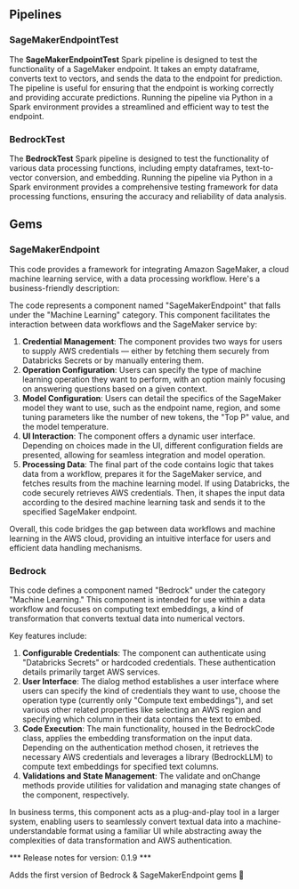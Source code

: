 ## Pipelines

### SageMakerEndpointTest

The **SageMakerEndpointTest** Spark pipeline is designed to test the functionality of a SageMaker endpoint. It takes an empty dataframe, converts text to vectors, and sends the data to the endpoint for prediction. The pipeline is useful for ensuring that the endpoint is working correctly and providing accurate predictions. Running the pipeline via Python in a Spark environment provides a streamlined and efficient way to test the endpoint.

### BedrockTest

The **BedrockTest** Spark pipeline is designed to test the functionality of various data processing functions, including empty dataframes, text-to-vector conversion, and embedding. Running the pipeline via Python in a Spark environment provides a comprehensive testing framework for data processing functions, ensuring the accuracy and reliability of data analysis.

## Gems

### SageMakerEndpoint

This code provides a framework for integrating Amazon SageMaker, a cloud machine learning service, with a data processing workflow. Here's a business-friendly description:

The code represents a component named "SageMakerEndpoint" that falls under the "Machine Learning" category. This component facilitates the interaction between data workflows and the SageMaker service by:

1. **Credential Management**: The component provides two ways for users to supply AWS credentials — either by fetching them securely from Databricks Secrets or by manually entering them.
2. **Operation Configuration**: Users can specify the type of machine learning operation they want to perform, with an option mainly focusing on answering questions based on a given context.
3. **Model Configuration**: Users can detail the specifics of the SageMaker model they want to use, such as the endpoint name, region, and some tuning parameters like the number of new tokens, the "Top P" value, and the model temperature.
4. **UI Interaction**: The component offers a dynamic user interface. Depending on choices made in the UI, different configuration fields are presented, allowing for seamless integration and model operation.
5. **Processing Data**: The final part of the code contains logic that takes data from a workflow, prepares it for the SageMaker service, and fetches results from the machine learning model. If using Databricks, the code securely retrieves AWS credentials. Then, it shapes the input data according to the desired machine learning task and sends it to the specified SageMaker endpoint.

Overall, this code bridges the gap between data workflows and machine learning in the AWS cloud, providing an intuitive interface for users and efficient data handling mechanisms.

### Bedrock

This code defines a component named "Bedrock" under the category "Machine Learning." This component is intended for use within a data workflow and focuses on computing text embeddings, a kind of transformation that converts textual data into numerical vectors.

Key features include:

1. **Configurable Credentials**: The component can authenticate using "Databricks Secrets" or hardcoded credentials. These authentication details primarily target AWS services.
2. **User Interface**: The dialog method establishes a user interface where users can specify the kind of credentials they want to use, choose the operation type (currently only "Compute text embeddings"), and set various other related properties like selecting an AWS region and specifying which column in their data contains the text to embed.
3. **Code Execution**: The main functionality, housed in the BedrockCode class, applies the embedding transformation on the input data. Depending on the authentication method chosen, it retrieves the necessary AWS credentials and leverages a library (BedrockLLM) to compute text embeddings for specified text columns.
4. **Validations and State Management**: The validate and onChange methods provide utilities for validation and managing state changes of the component, respectively.

In business terms, this component acts as a plug-and-play tool in a larger system, enabling users to seamlessly convert textual data into a machine-understandable format using a familiar UI while abstracting away the complexities of data transformation and AWS authentication.


*** Release notes for version: 0.1.9 ***

Adds the first version of Bedrock & SageMakerEndpoint gems 💎